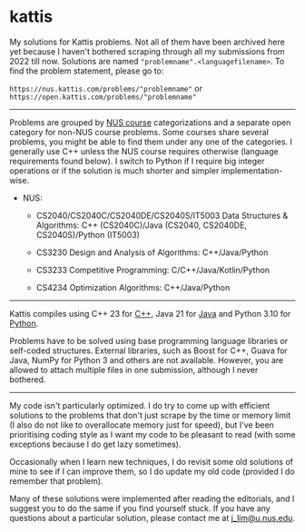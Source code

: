 # kattis

My solutions for Kattis problems. Not all of them have been archived here yet because I haven't bothered scraping through all my submissions from 2022 till now. Solutions are named `"problemname".<languagefilename>`. To find the problem statement, please go to:

`https://nus.kattis.com/problems/"problemname"` or `https://open.kattis.com/problems/"problemname"`

---

Problems are grouped by [NUS course](https://nus.kattis.com/courses) categorizations and a separate open category for non-NUS course problems. Some courses share several problems, you might be able to find them under any one of the categories. I generally use C++ unless the NUS course requires otherwise (language requirements found below). I switch to Python if I require big integer operations or if the solution is much shorter and simpler implementation-wise.

* NUS:

  * CS2040/CS2040C/CS2040DE/CS2040S/IT5003 Data Structures & Algorithms: C++ (CS2040C)/Java (CS2040, CS2040DE, CS2040S)/Python (IT5003)

  * CS3230 Design and Analysis of Algorithms: C++/Java/Python

  * CS3233 Competitive Programming: C/C++/Java/Kotlin/Python

  * CS4234 Optimization Algorithms: C++/Java/Python

---

Kattis compiles using C++ 23 for [C++](https://open.kattis.com/languages/cpp), Java 21 for [Java](https://open.kattis.com/languages/java) and Python 3.10 for [Python](https://open.kattis.com/languages/python3).

Problems have to be solved using base programming language libraries or self-coded structures. External libraries, such as Boost for C++, Guava for Java, NumPy for Python 3 and others are not available. However, you are allowed to attach multiple files in one submission, although I never bothered.

---

My code isn't particularly optimized. I do try to come up with efficient solutions to the problems that don't just scrape by the time or memory limit (I also do not like to overallocate memory just for speed), but I've been prioritising coding style as I want my code to be pleasant to read (with some exceptions because I do get lazy sometimes).

Occasionally when I learn new techniques, I do revisit some old solutions of mine to see if I can improve them, so I do update my old code (provided I do remember that problem). 

Many of these solutions were implemented after reading the editorials, and I suggest you to do the same if you find yourself stuck. If you have any questions about a particular solution, please contact me at j_lim@u.nus.edu.
